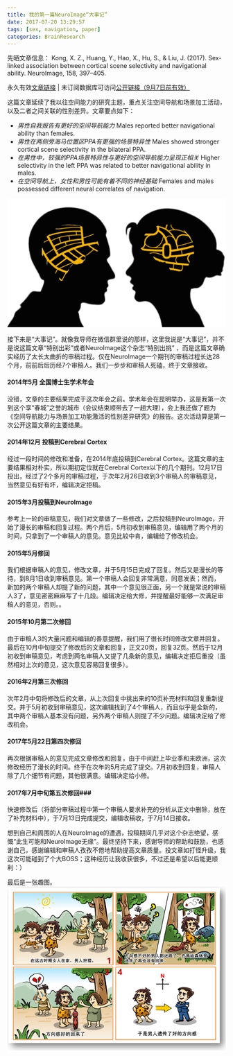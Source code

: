 ```yaml
---
title: 我的第一篇NeuroImage“大事记”
date: 2017-07-20 13:29:57
tags: [sex, navigation, paper]
categories: BrainResearch
---
```

先晒文章信息：
Kong, X. Z., Huang, Y., Hao, X., Hu, S., & Liu, J. (2017). Sex-linked association between cortical scene selectivity and navigational ability. NeuroImage, 158, 397–405.

永久有效[文章链接](http://www.sciencedirect.com/science/article/pii/S1053811917305992)  |  未订阅数据库可访问[公开链接（9月7日前有效）](https://authors.elsevier.com/a/1VPRn3lc~q-RY8)

这篇文章延续了我以往空间能力的研究主题，重点关注空间导航和场景加工活动，以及二者之间关联的性别差异。文章要点如下：
- *男性自我报告有更好的空间导航能力* Males reported better navigational ability than females.
- *男性在两侧旁海马位置区PPA有更强的场景特异性* Males showed stronger cortical scene selectivity in the bilateral PPA.
- *在男性中，较强的PPA场景特异性与更好的空间导航能力呈现正相关* Higher selectivity in the left PPA was related to better navigational ability in males.
- *在空间导航上，女性和男性可能有着不同的神经基础* Females and males possessed different neural correlates of navigation.

![空间导航能力的性别差异](/images/post_images/navigation_sex1.png "Navigation Sex")

接下来是“大事记”。<!--more-->就像我导师在微信群里说的那样，这里我说是“大事记”，并不是说这篇文章“特别出彩”或者NeuroImage这个杂志“特别出挑” ，而是这篇文章确实经历了太长太曲折的审稿过程。仅在NeuroImage一个期刊的审稿过程长达28个月，前前后后历经7个审稿人。我们一步步和审稿人死磕，终于文章接收。

#### 2014年5月 全国博士生学术年会
没错，文章的主要结果完成于这次年会之前。学术年会在昆明举办，这是我第一次到这个享“春城”之誉的城市（会议结束顺带去了一趟大理），会上我还做了题为《空间导航能力与场景加工功能激活的性别差异研究》的报告。这次活动算是第一次公开这篇文章的主要结果。
#### 2014年12月 投稿到Cerebral Cortex
经过一段时间的修改和准备，在2014年底投稿到Cerebral Cortex。这篇文章的主要结果相对朴实，所以期初定位就在Cerebral Cortex以下的几个期刊。12月17日投出，经过了2个多月的审稿过程，于次年2月26日收到3个审稿人的审稿意见，当然意见有好有坏，编辑决定拒稿。
#### 2015年3月投稿到NeuroImage
参考上一轮的审稿意见，我们对文章做了一些修改，之后投稿到NeuroImage，开始了漫长的审稿和回复过程。两个月后，5月初收到审稿意见，编辑用了两个月的时间，只拿到了一个审稿人的意见。意见比较中肯，编辑给了修改机会。
#### 2015年5月修回
我们根据审稿人的意见，修改文章，并于5月15日完成了回复。然后又是漫长的等待，到8月1日收到审稿意见。第一个审稿人会回复非常满意，同意发表；然而，新加的两个审稿人却提了新的问题，其中一个意见很正面，另一个就是常说的审稿人3了，意见密密麻麻写了十几段。编辑决定给大修，并提醒最好能够一次满足审稿人的意见，否则。。
#### 2015年10月第二次修回
由于审稿人3的大量问题和编辑的善意提醒，我们用了很长时间修改文章并回复。最后在10月中旬提交了修改后的文章和回复，正文20页，回复32页。然后于12月初收到审稿意见，考虑到两名审稿人又提了几条新的意见，编辑决定拒后重投（虽然相对上次的意见，这次意见容易回复很多）。
#### 2016年2月第三次修回
次年2月中旬将修改后的文章，从上次回复中挑出来的10页补充材料和回复重新提交。并于5月初收到审稿意见，这次编辑找到了4个审稿人，而且似乎是全新的，其中两个审稿人基本没有问题，另外两个审稿人则提了不少问题。编辑决定给了修改机会。
#### 2017年5月22日第四次修回
再次根据审稿人的意见完成文章修改和回复，由于中间赶上毕业季和来欧洲，这次修改经历了漫长的时间。终于在次年的5月完成了提交。7月初收到回复，审稿人除了几个细节有问题，其他很满意。编辑决定给小修。
#### 2017年7月中旬第五次修回###
快速修改后（将部分审稿过程中第一个审稿人要求补充的分析从正文中删除，放在了补充材料中），于7月13日完成提交，编辑收稿收，于7月14日接收。

想到自己和周围的人在NeuroImage的遭遇，投稿期间几乎对这个杂志绝望，感慨“此生可能和NeuroImage无缘”。最终坚持下来，感谢导师的帮助和鼓励，也感谢自己，感谢编辑和审稿人孜孜不倦地帮助提高文章质量。投文章如打怪升级，我这次可能碰到了个大BOSS；这种经历让我收获很多，不过还是希望以后能更顺利：）

最后是一张趣图。
![空间导航能力性别差异的进化来源](/images/post_images/navigation_sex2.png "Navigation Sex")